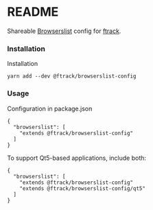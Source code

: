 # README #

Shareable [Browserslist](https://github.com/browserslist/browserslist) config for [ftrack](https://ftrack.com).

### Installation ###

Installation

```
yarn add --dev @ftrack/browserslist-config
```

### Usage ###

Configuration in package.json

```
{
  "browserslist": [
    "extends @ftrack/browserslist-config"
  ]
}
```

To support Qt5-based applications, include both:

```
{
  "browserslist": [
    "extends @ftrack/browserslist-config"
    "extends @ftrack/browserslist-config/qt5"
  ]
}
```
